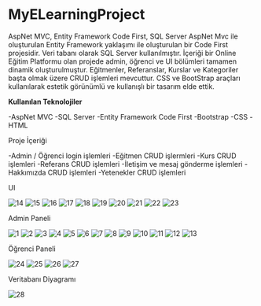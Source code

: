 # MyELearningProject
AspNet MVC, Entity Framework Code First, SQL Server
AspNet Mvc ile oluşturulan Entity Framework yaklaşımı ile oluşturulan bir Code First projesidir. Veri tabanı olarak SQL Server kullanılmıştır. İçeriği bir Online Eğitim Platformu olan projede admin, öğrenci ve UI bölümleri tamamen dinamik oluşturulmuştur. Eğitmenler, Referanslar, Kurslar ve Kategoriler başta olmak üzere CRUD işlemleri mevcuttur. CSS ve BootStrap araçları kullanılarak estetik görünümlü ve kullanışlı bir tasarım elde ettik.

**Kullanılan Teknolojiler**

-AspNet MVC
-SQL Server
-Entity Framework Code First
-Bootstrap
-CSS
-HTML

Proje İçeriği

-Admin / Öğrenci login işlemleri
-Eğitmen CRUD işlermleri
-Kurs CRUD işlemleri
-Referans CRUD işlemleri
-İletişim ve mesaj gönderme işlemleri
-Hakkımızda CRUD işlemleri
-Yetenekler CRUD işlemleri

UI

![14](https://github.com/ozlemkarakoc/MyELearningProject/assets/59397710/d11d6f4d-aee0-4a45-9878-636f44bdf3df)
![15](https://github.com/ozlemkarakoc/MyELearningProject/assets/59397710/e43306e9-d52e-4fcf-9ce1-81e77da5d165)
![16](https://github.com/ozlemkarakoc/MyELearningProject/assets/59397710/36949262-f04e-412a-95ab-a60f605ea59f)
![17](https://github.com/ozlemkarakoc/MyELearningProject/assets/59397710/2899c2ff-91c1-44cd-a13e-07a676e891c7)
![18](https://github.com/ozlemkarakoc/MyELearningProject/assets/59397710/8aa57e4e-2a26-42ec-9420-f403c7baf258)
![19](https://github.com/ozlemkarakoc/MyELearningProject/assets/59397710/911e1e46-73c5-4345-8366-bf8a09f49c4b)
![20](https://github.com/ozlemkarakoc/MyELearningProject/assets/59397710/3924e931-b7e9-4607-93bc-601898fbe376)
![21](https://github.com/ozlemkarakoc/MyELearningProject/assets/59397710/6c55ff63-ce56-40e2-bad3-44be5d34db85)
![22](https://github.com/ozlemkarakoc/MyELearningProject/assets/59397710/3f9048b6-0e47-4c64-9e91-601887c7fcf0)
![23](https://github.com/ozlemkarakoc/MyELearningProject/assets/59397710/fe3aa891-2d0e-4b64-9f19-23c9955ebb9e)


Admin Paneli

![1](https://github.com/ozlemkarakoc/MyELearningProject/assets/59397710/9782cdb0-ddc2-4583-b80d-5c455a4f0fd2)
![2](https://github.com/ozlemkarakoc/MyELearningProject/assets/59397710/a2154b03-2feb-4f50-94c8-4c72bc56dbe0)
![3](https://github.com/ozlemkarakoc/MyELearningProject/assets/59397710/fa6544e3-141d-42dd-95e5-cfdba7b9cea6)
![4](https://github.com/ozlemkarakoc/MyELearningProject/assets/59397710/dd61067e-1eac-4e76-8147-e6fcbb2ed0ac)
![5](https://github.com/ozlemkarakoc/MyELearningProject/assets/59397710/46b69694-dd3c-4b84-80e3-5248fb2220f8)
![6](https://github.com/ozlemkarakoc/MyELearningProject/assets/59397710/af79fc82-dfee-4c86-86f1-e30059112f8c)
![7](https://github.com/ozlemkarakoc/MyELearningProject/assets/59397710/5267c271-ec22-49d5-b017-eaeac30e888e)
![8](https://github.com/ozlemkarakoc/MyELearningProject/assets/59397710/32cfd094-b1e3-46b4-aa02-027cce9e7521)
![9](https://github.com/ozlemkarakoc/MyELearningProject/assets/59397710/bbb270bc-0fb3-4a25-b258-f0778570ed15)
![10](https://github.com/ozlemkarakoc/MyELearningProject/assets/59397710/5b043b39-48b4-46e7-925b-1b85f1f5ceb4)
![11](https://github.com/ozlemkarakoc/MyELearningProject/assets/59397710/bd8e00d9-d104-4bf1-8fe4-436186564d2d)
![12](https://github.com/ozlemkarakoc/MyELearningProject/assets/59397710/630317d8-0e9e-4178-bc68-ed367de55cc6)
![13](https://github.com/ozlemkarakoc/MyELearningProject/assets/59397710/fe83240e-c716-4f0a-ad07-508a55071ce3)

Öğrenci Paneli

![24](https://github.com/ozlemkarakoc/MyELearningProject/assets/59397710/63eb0a9e-5bcf-4a0c-893c-bd7da9003cc1)
![25](https://github.com/ozlemkarakoc/MyELearningProject/assets/59397710/e98f52c6-0a0f-4b2f-8ca5-65cfdbe35f2f)
![26](https://github.com/ozlemkarakoc/MyELearningProject/assets/59397710/58842cef-9ab5-47dd-ad35-dd48584d0188)
![27](https://github.com/ozlemkarakoc/MyELearningProject/assets/59397710/58a62f55-2cbc-44d0-96bd-bd6b5bc7a165)

Veritabanı Diyagramı

![28](https://github.com/ozlemkarakoc/MyELearningProject/assets/59397710/480ec9d9-29d5-46c5-a33c-68aa25d26665)



